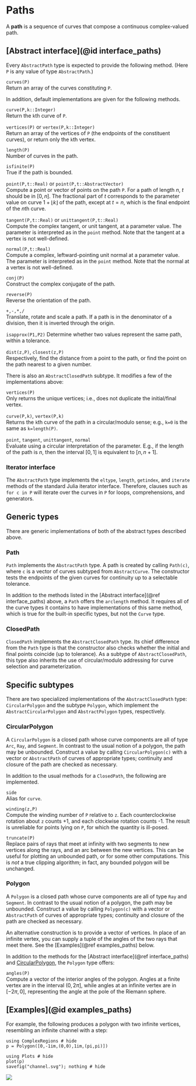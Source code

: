 # Paths

A **path** is a sequence of curves that compose a continuous complex-valued path.

## [Abstract interface](@id interface_paths)

Every `AbstractPath` type is expected to provide the following method. (Here `P` is any value of type `AbstractPath`.)

`curves(P)`\
Return an array of the curves constituting `P`.

In addition, default implementations are given for the following methods.

`curve(P,k::Integer)`\
Return the `k`th curve of `P`.

`vertices(P)` or `vertex(P,k::Integer)`\
Return an array of the vertices of `P` (the endpoints of the constituent curves), or return only the `k`th vertex.

`length(P)`\
Number of curves in the path.

`isfinite(P)`\
True if the path is bounded.

`point(P,t::Real)` or `point(P,t::AbstractVector)`\
Compute a point or vector of points on the path `P`. For a path of length $n$, $t$ should be in $[0,n]$. The fractional part of $t$ corresponds to the parameter value on curve $1+\lfloor{k}\rfloor$ of the path, except at $t=n$, which is the final endpoint of the $n$th curve. 

`tangent(P,t::Real)` or `unittangent(P,t::Real)`\
Compute the complex tangent, or unit tangent, at a parameter value. The parameter is interpreted as in the `point` method. Note that the tangent at a vertex is not well-defined. 

`normal(P,t::Real)`\
Compute a complex, leftward-pointing unit normal at a parameter value. The parameter is interpreted as in the `point` method. Note that the normal at a vertex is not well-defined.

`conj(P)`\
Construct the complex conjugate of the path.

`reverse(P)`\
Reverse the orientation of the path.

`+,-,*,/`\
Translate, rotate and scale a path. If a path is in the denominator of a division, then it is inverted through the origin.

`isapprox(P1,P2)`
Determine whether two values represent the same path, within a tolerance.

`dist(z,P)`, `closest(z,P)`\
Respectively, find the distance from a point to the path, or find the point on the path nearest to a given number.

There is also an `AbstractClosedPath` subtype. It modifies a few of the implementations above:

`vertices(P)`\
Only returns the unique vertices; i.e., does not duplicate the initial/final vertex.

`curve(P,k)`, `vertex(P,k)`\
Returns the `k`th curve of the path in a circular/modulo sense; e.g., `k=0` is the same as `k=length(P)`.

`point`, `tangent`, `unittangent`, `normal`\
Evaluate using a circular interpretation of the parameter. E.g., if the length of the path is $n$, then the interval $[0,1]$ is equivalent to $[n,n+1]$.

### Iterator interface

The `AbstractPath` type implements the `eltype`, `length`, `getindex`, and `iterate` methods of the standard Julia iterator interface. Therefore, clauses such as `for c in P` will iterate over the curves in `P` for loops, comprehensions, and generators.

## Generic types

There are generic implementations of both of the abstract types described above.

### Path

`Path` implements the `AbstractPath` type. A path is created by calling `Path(c)`, where `c` is a vector of curves subtyped from `AbstractCurve`. The constructor tests the endpoints of the given curves for continuity up to a selectable tolerance.

In addition to the methods listed in the [Abstract interface](@ref interface_paths) above, a `Path` offers the `arclength` method. It requires all of the curve types it contains to have implementations of this same method, which is true for the built-in specific types, but not the `Curve` type.

### ClosedPath

`ClosedPath` implements the `AbstractClosedPath` type. Its chief difference from the `Path` type is that the constructor also checks whether the initial and final points coincide (up to tolerance). As a subtype of `AbstractClosedPath`, this type also inherits the use of circular/modulo addressing for curve selection and parameterization.

## Specific subtypes

There are two specialized implementations of the `AbstractClosedPath` type: `CircularPolygon` and the subtype `Polygon`, which implement the `AbstractCircularPolygon` and `AbstractPolygon` types, respectively.

### CircularPolygon

A `CircularPolygon` is a closed path whose curve components are all of type `Arc`, `Ray`, and `Segment`. In contrast to the usual notion of a polygon, the path may be unbounded. Construct a value by calling `CircularPolygon(c)` with a vector or `AbstractPath` of curves of appropriate types; continuity and closure of the path are checked as necessary.

In addition to the usual methods for a `ClosedPath`, the following are implemented.

`side`\
Alias for `curve`.

`winding(z,P)`\
Compute the winding number of `P` relative to `z`. Each counterclockwise rotation about `z` counts +1, and each clockwise rotation counts -1. The result is unreliable for points lying on `P`, for which the quantity is ill-posed.

`truncate(P)`\
Replace pairs of rays that meet at infinity with two segments to new vertices along the rays, and an arc between the new vertices. This can be useful for plotting an unbounded path, or for some other computations. This is *not* a true clipping algorithm; in fact, any bounded polygon will be unchanged.

### Polygon

A `Polygon` is a closed path whose curve components are all of type `Ray` and `Segment`. In contrast to the usual notion of a polygon, the path may be unbounded. Construct a value by calling `Polygon(c)` with a vector or `AbstractPath` of curves of appropriate types; continuity and closure of the path are checked as necessary.

An alternative construction is to provide a vector of vertices. In place of an infinite vertex, you can supply a tuple of the angles of the two rays that meet there. See the [Examples](@ref examples_paths) below. 

In addition to the methods for the [Abstract interface](@ref interface_paths) and [CircularPolygon](@ref), the `Polygon` type offers:

`angles(P)`\
Compute a vector of the interior angles of the polygon. Angles at a finite vertex are in the interval $(0,2\pi]$, while angles at an infinite vertex are in $[-2\pi,0]$, representing the angle at the pole of the Riemann sphere. 

## [Examples](@id examples_paths)

For example,
the following produces a polygon with two infinite vertices, resembling an infinite channel with a step:

```@example 1
using ComplexRegions # hide
p = Polygon([0,-1im,(0,0),1im,(pi,pi)])
```

```@example 1
using Plots # hide
plot(p)
savefig("channel.svg"); nothing # hide
```

![](channel.svg)
